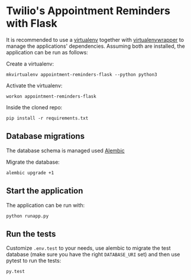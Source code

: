 # Twilio's Appointment Reminders with Flask

It is recommended to use a [virtualenv](https://virtualenv.pypa.io/en/latest/)
together with
[virtualenvwrapper](https://virtualenvwrapper.readthedocs.org/en/latest/) to
manage the applications' dependencies. Assuming both are installed, the
application can be run as follows:

Create a virtualenv:

```
mkvirtualenv appointment-reminders-flask --python python3
```

Activate the virtualenv:

```
workon appointment-reminders-flask
```

Inside the cloned repo:

```
pip install -r requirements.txt
```

## Database migrations

The database schema is managed used [Alembic](https://github.com/zzzeek/alembic)

Migrate the database:

```
alembic upgrade +1
```

## Start the application

The application can be run with:

```
python runapp.py
```

## Run the tests
Customize `.env.test` to your needs, use alembic to migrate the test
database (make sure you have the right `DATABASE_URI` set) and then use pytest to run the tests:

```
py.test
```

